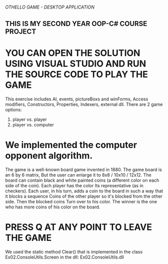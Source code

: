 ###### OTHELLO GAME - DESKTOP APPLICATION

## THIS IS MY SECOND YEAR OOP-C# COURSE PROJECT

# YOU CAN OPEN THE SOLUTION USING VISUAL STUDIO AND RUN THE SOURCE CODE TO PLAY THE GAME

This exercise includes AI, events, pictureBoxs and winForms, Access modifiers, Constructors, Properties, Indexers, external dll.
There are 2 game options:
1. player vs. player
2. player vs. computer

# We implemented the computer opponent algorithm.


The game is a well-known board game invented in 1880.
The game board is an 6 by 6 matrix, But the user can enlarge it to 8x8 / 10x10 / 12x12.
The board can contain black and white painted coins (a different color on each side of the coin). 
Each player has the color Its representative (as in checkers). 
Each user, in his turn, adds a coin to the board in such a way that it blocks a sequence
Coins of the other player so it's blocked from the other side.
Then the blocked coins Turn over to his color. 
The winner is the one who has more coins of his color on the board.

# PRESS Q AT ANY POINT TO LEAVE THE GAME

We used the static method Clear() that is implemented in the class Ex02.ConsoleUtils.Screen in the dll: Ex02.ConsoleUtils.dll